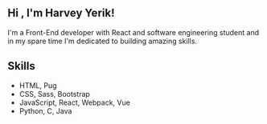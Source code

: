 ## Hi , I'm Harvey Yerik!  
I'm a Front-End developer with React and software engineering student and in my spare time I'm dedicated to building amazing skills.
## Skills
- HTML, Pug
- CSS, Sass, Bootstrap
- JavaScript, React, Webpack, Vue
- Python, C, Java





